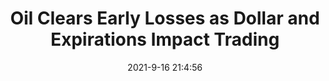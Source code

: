 ---
"title": "Oil Clears Early Losses as Dollar and Expirations Impact Trading"
"date": "2021-9-16 21:4:56"
"feed_name": "RIGZONE"
"feed_website": "http://www.rigzone.com/"
"feed_rss": "http://www.rigzone.com/news/rss/rigzone_latest.aspx"
"link": "https://www.rigzone.com/news/wire/oil_clears_early_losses_as_dollar_and_expirations_impact_trading-16-sep-2021-166452-article/?rss=true"
"file": "_posts/2021-1-1-61bdbf93ac6278ae20f63dc8cb3bbba97e8260a2.md"
"accident": "0"
"drilling": "0"
"dead": "0"
"injured": "0"
---